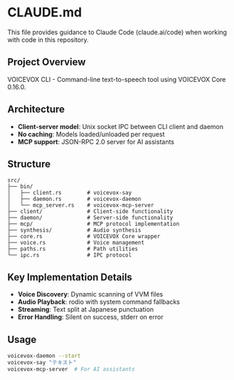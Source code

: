 # CLAUDE.md

This file provides guidance to Claude Code (claude.ai/code) when working with code in this repository.

## Project Overview

VOICEVOX CLI - Command-line text-to-speech tool using VOICEVOX Core 0.16.0.

## Architecture

- **Client-server model**: Unix socket IPC between CLI client and daemon
- **No caching**: Models loaded/unloaded per request
- **MCP support**: JSON-RPC 2.0 server for AI assistants

## Structure

```
src/
├── bin/
│   ├── client.rs        # voicevox-say
│   ├── daemon.rs        # voicevox-daemon
│   └── mcp_server.rs    # voicevox-mcp-server
├── client/              # Client-side functionality
├── daemon/              # Server-side functionality
├── mcp/                 # MCP protocol implementation
├── synthesis/           # Audio synthesis
├── core.rs              # VOICEVOX Core wrapper
├── voice.rs             # Voice management
├── paths.rs             # Path utilities
└── ipc.rs               # IPC protocol
```

## Key Implementation Details

- **Voice Discovery**: Dynamic scanning of VVM files
- **Audio Playback**: rodio with system command fallbacks
- **Streaming**: Text split at Japanese punctuation
- **Error Handling**: Silent on success, stderr on error

## Usage

```bash
voicevox-daemon --start
voicevox-say "テキスト"
voicevox-mcp-server  # For AI assistants
```